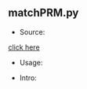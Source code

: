 ## matchPRM.py

* Source:

 [click here](https://github.com/leucinw/ComputTools/tree/master/src/matchPRM.py)

* Usage:

* Intro:

